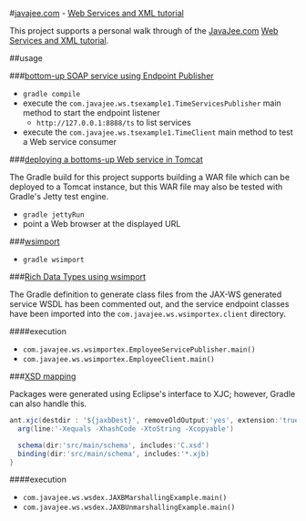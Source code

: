#[javajee.com](http://www.javajee.com/) - [Web Services and XML tutorial]()

This project supports a personal walk through of the [JavaJee.com](http://www.javajee.com/) [Web Services and XML tutorial](http://www.javajee.com/web-services).

##usage

###[bottom-up SOAP service using Endpoint Publisher](http://www.javajee.com/articles/writing-a-simple-soap-web-service-bottoms-up)

- `gradle compile`
- execute the `com.javajee.ws.tsexample1.TimeServicesPublisher` main method to start the endpoint listener
  - `http://127.0.0.1:8888/ts` to list services
- execute the `com.javajee.ws.tsexample1.TimeClient` main method to test a Web service consumer

###[deploying a bottoms-up Web service in Tomcat](http://www.javajee.com/articles/deploying-a-bottoms-up-web-service-in-tomcat)

The Gradle build for this project supports building a WAR file which can be deployed to a Tomcat instance, but this WAR file may also be tested with Gradle's Jetty test engine.

- `gradle jettyRun`
- point a Web browser at the displayed URL

###[wsimport](http://www.javajee.com/articles/jaxws-tools-wsimport-and-wsgen)

- `gradle wsimport`

###[Rich Data Types using wsimport](http://www.javajee.com/articles/creating-a-soap-web-service-with-rich-data-types-using-wsimport)

The Gradle definition to generate class files from the JAX-WS generated service WSDL has been commented out, and the service endpoint 
classes have been imported into the `com.javajee.ws.wsimportex.client` directory.

####execution

- `com.javajee.ws.wsimportex.EmployeeServicePublisher.main()`
- `com.javajee.ws.wsimportex.EmployeeClient.main()`

###[XSD mapping](http://www.javajee.com/articles/jaxb2-marshaling-and-unmarshaling-example-xsd-to-java-binding-hands-on)


Packages were generated using Eclipse's interface to XJC; however, Gradle can also handle this.

```Groovy
ant.xjc(destdir : '${jaxbDest}', removeOldOutput:'yes', extension:'true') {
  arg(line:'-Xequals -XhashCode -XtoString -Xcopyable')

  schema(dir:'src/main/schema', includes:'C.xsd')
  binding(dir:'src/main/schema', includes:'*.xjb)
}
```

####execution

- `com.javajee.ws.wsdex.JAXBMarshallingExample.main()`
- `com.javajee.ws.wsdex.JAXBUnmarshallingExample.main()`
